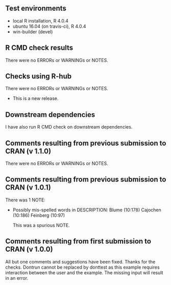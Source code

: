 ## Test environments
* local R installation, R 4.0.4
* ubuntu 16.04 (on travis-ci), R 4.0.4
* win-builder (devel)

## R CMD check results

There were no ERRORs or WARNINGs or NOTES. 

## Checks using R-hub

There were no ERRORs or WARNINGs or NOTES. 

* This is a new release.

## Downstream dependencies

I have also run R CMD check on downstream dependencies.

## Comments resulting from previous submission to CRAN (v 1.1.0)

There were no ERRORs or WARNINGs or NOTES. 

## Comments resulting from previous submission to CRAN (v 1.0.1)

There was 1 NOTE:

* Possibly mis-spelled words in DESCRIPTION:
    Blume (10:178)
    Cajochen (10:186)
    Feinberg (10:97)

  This was a spurious NOTE.

## Comments resulting from first submission to CRAN (v 1.0.0)

All but one comments and suggestions have been fixed. Thanks for the checks.
Dontrun cannot be replaced by donttest as this example requires interaction between the user and the example. The missing input will result in an error.
